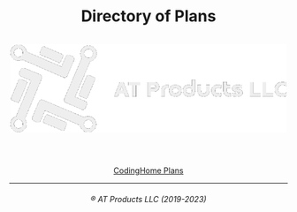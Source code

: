<div align="center">
<h1>Directory of Plans<br><br><img src="/media/longwhite.png" width="500px"><br><br></h1>
<a href="codinghome.md">CodingHome Plans</a>
<hr>
<h6>&reg; AT Products LLC (2019-2023)</h6>
</div>
